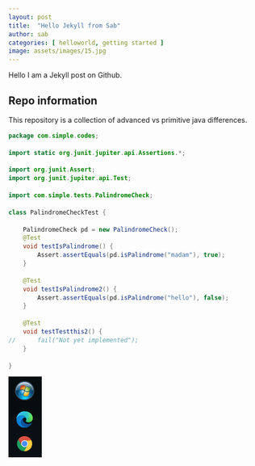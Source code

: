 ```yaml
---
layout: post
title:  "Hello Jekyll from Sab"
author: sab
categories: [ helloworld, getting started ]
image: assets/images/15.jpg
---
```


Hello I am a Jekyll post on Github.



## Repo information 

This repository is a collection of advanced vs primitive java differences. 

```java
package com.simple.codes;

import static org.junit.jupiter.api.Assertions.*;

import org.junit.Assert;
import org.junit.jupiter.api.Test;

import com.simple.tests.PalindromeCheck;

class PalindromeCheckTest {

	PalindromeCheck pd = new PalindromeCheck();
	@Test
	void testIsPalindrome() {
		Assert.assertEquals(pd.isPalindrome("madam"), true);
	}

	@Test
	void testIsPalindrome2() {
		Assert.assertEquals(pd.isPalindrome("hello"), false);
	}
	
	@Test
	void testTestthis2() {
//		fail("Not yet implemented");
	}

}
```
![](../../assets/images/snap_task.png)